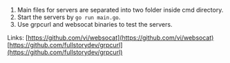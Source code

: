1. Main files for servers are separated into two folder inside cmd directory.
2. Start the servers by `go run main.go`.
3. Use grpcurl and websocat binaries to test the servers. 

Links:
[https://github.com/vi/websocat](https://github.com/vi/websocat)
[https://github.com/fullstorydev/grpcurl](https://github.com/fullstorydev/grpcurl)

